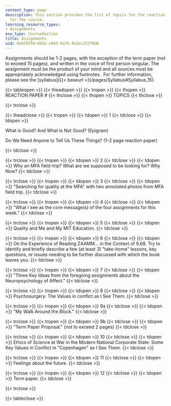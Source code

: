 ```yaml
---
content_type: page
description: This section provides the list of topics for the reaction papers required
  for the course.
learning_resource_types:
- Assignments
ocw_type: CourseSection
title: Assignments
uid: 6a978759-093a-e843-9a75-0a3ac252f0d6
---
```


Assignments should be 1-2 pages, with the exception of the term paper (not to exceed 15 pages), and written in the voice of first person singular. The assignment must be the product of your mind and all sources must be appropriately acknowledged using footnotes.  For further information, please see the [syllabus]({{< baseurl >}}/pages/Syllabus#Syllabus_15).

{{< tableopen >}}
{{< theadopen >}}
{{< tropen >}}
{{< thopen >}}
REACTION PAPER #
{{< thclose >}}
{{< thopen >}}
TOPICS
{{< thclose >}}

{{< trclose >}}

{{< theadclose >}}
{{< tropen >}}
{{< tdopen >}}
1
{{< tdclose >}}
{{< tdopen >}}


What is Good? And What is Not Good? (Epigram)

Do We Need Anyone to Tell Us These Things? (1–2 page reaction paper)


{{< tdclose >}}

{{< trclose >}}
{{< tropen >}}
{{< tdopen >}}
2
{{< tdclose >}}
{{< tdopen >}}
Why an MFA field-trip? What are we supposed to be looking for? Why Now?
{{< tdclose >}}

{{< trclose >}}
{{< tropen >}}
{{< tdopen >}}
3
{{< tdclose >}}
{{< tdopen >}}
"Searching for quality at the MFA" with two annotated photos from MFA field trip.
{{< tdclose >}}

{{< trclose >}}
{{< tropen >}}
{{< tdopen >}}
4
{{< tdclose >}}
{{< tdopen >}}
"What I see as the core message(s) of the four assignments for this week."
{{< tdclose >}}

{{< trclose >}}
{{< tropen >}}
{{< tdopen >}}
5
{{< tdclose >}}
{{< tdopen >}}
Quality and Me and My MIT Education.
{{< tdclose >}}

{{< trclose >}}
{{< tropen >}}
{{< tdopen >}}
6
{{< tdclose >}}
{{< tdopen >}}
On the Experience of Reading ZAAMM... in the Context of 9.68. Try to identify and briefly describe a few (at least 3) "take-home" lessons, key questions, or issues needing to be further discussed with which the book leaves you.
{{< tdclose >}}

{{< trclose >}}
{{< tropen >}}
{{< tdopen >}}
7
{{< tdclose >}}
{{< tdopen >}}
"Three Key Ideas from the foregoing assignments about the Neuropsychology of Affect."
{{< tdclose >}}

{{< trclose >}}
{{< tropen >}}
{{< tdopen >}}
8
{{< tdclose >}}
{{< tdopen >}}
Psychosurgery: The Values in conflict as I See Them.
{{< tdclose >}}

{{< trclose >}}
{{< tropen >}}
{{< tdopen >}}
9a
{{< tdclose >}}
{{< tdopen >}}
"My Walk Around the Block."
{{< tdclose >}}

{{< trclose >}}
{{< tropen >}}
{{< tdopen >}}
9b
{{< tdclose >}}
{{< tdopen >}}
"Term Paper Proposal." (not to exceed 2 pages)
{{< tdclose >}}

{{< trclose >}}
{{< tropen >}}
{{< tdopen >}}
10
{{< tdclose >}}
{{< tdopen >}}
Ethics of Science at War in the Modern National Corporate State: Some Key Values in Conflict in "Copenhagen" as I See Them.
{{< tdclose >}}

{{< trclose >}}
{{< tropen >}}
{{< tdopen >}}
11
{{< tdclose >}}
{{< tdopen >}}
Feelings about the future.
{{< tdclose >}}

{{< trclose >}}
{{< tropen >}}
{{< tdopen >}}
12
{{< tdclose >}}
{{< tdopen >}}
Term paper.
{{< tdclose >}}

{{< trclose >}}

{{< tableclose >}}